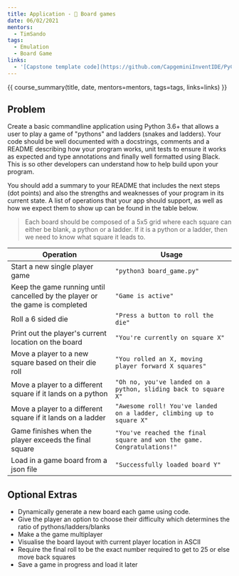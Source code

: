 ```yaml
---
title: Application - 🎲 Board games
date: 06/02/2021
mentors: 
  - TimSando
tags:
  - Emulation
  - Board Game
links:
  - '[Capstone template code](https://github.com/CapgeminiInventIDE/PyCap/tree/main/src/intro-to-python/capstone/board_game){target=_blank}'
---
```


{{ course_summary(title, date, mentors=mentors, tags=tags, links=links) }}

## Problem

Create a basic commandline application using Python 3.6+ that allows a user to play a game of "pythons" and ladders (snakes and ladders).
Your code should be well documented with a docstrings, comments and a README describing how your program works, unit tests to ensure it works as expected and type annotations and finally well formatted using Black. This is so other developers can understand how to help build upon your program.

You should add a summary to your README that includes the next steps (dot points) and also the strengths and weaknesses of your program in its current state.
A list of operations that your app should support, as well as how we expect them to show up can be found in the table below.

> Each board should be composed of a 5x5 grid where each square can either be blank, a python or a ladder. If it is a python or a ladder, then we need to know what square it leads to.

| Operation                                            | Usage |
|------------------------------------------------------|-------|
| Start a new single player game                      | `"python3 board_game.py"`      |
| Keep the game running until cancelled by the player or the game is completed | `"Game is active"`      |
| Roll a 6 sided die                                | `"Press a button to roll the die"`      |
| Print out the player's current location on the board | `"You're currently on square X"`      |
| Move a player to a new square based on their die roll | `"You rolled an X, moving player forward X squares"`      |
| Move a player to a different square if it lands on a python  | `"Oh no, you've landed on a python, sliding back to square X"`      |
| Move a player to a different square if it lands on a ladder  | `"Awesome roll! You've landed on a ladder, climbing up to square X"`       |
| Game finishes when the player exceeds the final square | `"You've reached the final square and won the game. Congratulations!"`      |
| Load in a game board from a json file | `"Successfully loaded board Y"`      |

## Optional Extras

- Dynamically generate a new board each game using code.
- Give the player an option to choose their difficulty which determines the ratio of pythons/ladders/blanks
- Make a the game multiplayer
- Visualise the board layout with current player location in ASCII
- Require the final roll to be the exact number required to get to 25 or else move back squares
- Save a game in progress and load it later
